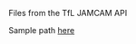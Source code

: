 Files from the TfL JAMCAM API

Sample path [here](https://s3-eu-west-1.amazonaws.com/jamcams.tfl.gov.uk/00002.00625.mp4)
